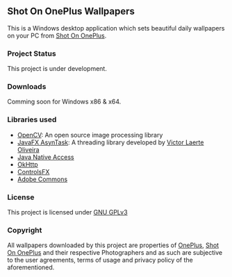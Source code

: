 ## Shot On OnePlus Wallpapers

This is a Windows desktop application which sets beautiful daily wallpapers on your PC from [Shot On OnePlus](https://photos.oneplus.com).

### Project Status
This project is under development.

### Downloads
Comming soon for Windows x86 & x64.

### Libraries used
- [OpenCV](https://github.com/opencv): An open source image processing library
- [JavaFX AsynTask](https://github.com/victorlaerte/jfx-asynctask): A threading library developed by [Victor Laerte Oliveira](https://github.com/victorlaerte)
- [Java Native Access](https://github.com/java-native-access/jna)
- [OkHttp](https://github.com/square/okhttp)
- [ControlsFX](https://github.com/controlsfx/controlsfx)
- [Adobe Commons](https://github.com/apache)

### License
This project is licensed under [GNU GPLv3](https://choosealicense.com/licenses/gpl-3.0/)

### Copyright 
All wallpapers downloaded by this project are properties of [OnePlus](https://www.oneplus.com), [Shot On OnePlus](https://photos.oneplus.com) and their respective Photographers and as such are subjective to the user agreements, terms of usage and privacy policy of the aforementioned.
